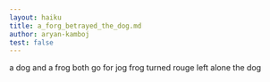 ```yaml
---
layout: haiku
title: a_forg_betrayed_the_dog.md
author: aryan-kamboj
test: false
---
```

a dog and a frog
both go for jog frog turned rouge
left alone the dog
